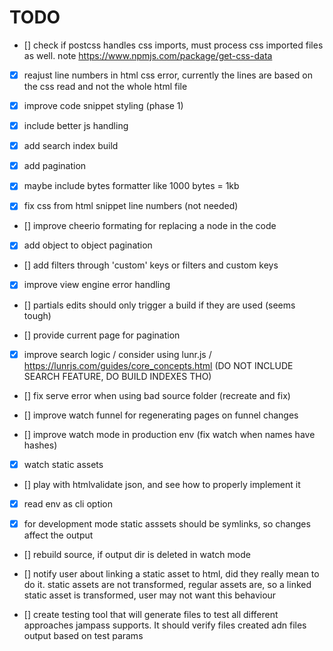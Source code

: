 # TODO

- [] check if postcss handles css imports, must process css imported files as well. note https://www.npmjs.com/package/get-css-data

- [x] reajust line numbers in html css error, currently the lines are based on the css read and not the whole html file

- [x] improve code snippet styling (phase 1)

- [x] include better js handling

- [x] add search index build

- [x] add pagination

- [x] maybe include bytes formatter like 1000 bytes = 1kb

- [x] fix css from html snippet line numbers (not needed)

- [] improve cheerio formating for replacing a node in the code

- [x] add object to object pagination

- [] add filters through 'custom' keys or filters and custom keys

- [x] improve view engine error handling

- [] partials edits should only trigger a build if they are used (seems tough)

- [] provide current page for pagination

- [x] improve search logic / consider using lunr.js / https://lunrjs.com/guides/core_concepts.html (DO NOT INCLUDE SEARCH FEATURE, DO BUILD INDEXES THO)

- [] fix serve error when using bad source folder (recreate and fix)

- [] improve watch funnel for regenerating pages on funnel changes

- [] improve watch mode in production env (fix watch when names have hashes)

- [x] watch static assets

- [] play with htmlvalidate json, and see how to properly implement it

- [x] read env as cli option

- [x] for development mode static asssets should be symlinks, so changes affect the output

- [] rebuild source, if output dir is deleted in watch mode

- [] notify user about linking a static asset to html, did they really mean to do it.
static assets are not transformed, regular assets are, so a linked static asset is transformed,
user may not want this behaviour

- [] create testing tool that will generate files to test all different approaches jampass supports.
It should verify files created adn files output based on test params
